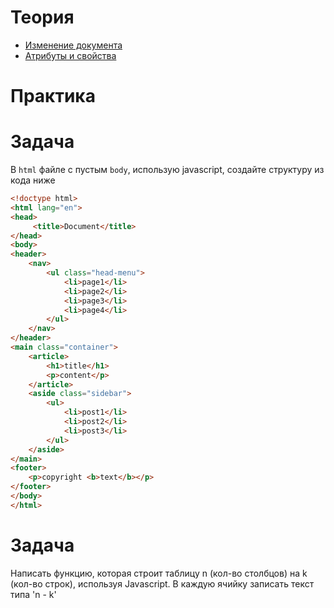 # Теория

- [Изменение документа](https://learn.javascript.ru/modifying-document#sozdanie-elementa)
- [Атрибуты и свойства](https://learn.javascript.ru/dom-attributes-and-properties)



# Практика

# Задача

В `html` файле с пустым `body`, использую javascript, создайте структуру из кода ниже

```html
<!doctype html>
<html lang="en">
<head>
     <title>Document</title>
</head>
<body>
<header>
    <nav>
        <ul class="head-menu">
            <li>page1</li>
            <li>page2</li>
            <li>page3</li>
            <li>page4</li>
        </ul>
    </nav>
</header>
<main class="container">
    <article>
        <h1>title</h1>
        <p>content</p>
    </article>
    <aside class="sidebar">
        <ul>
            <li>post1</li>
            <li>post2</li>
            <li>post3</li>
        </ul>
    </aside>
</main>
<footer>
    <p>copyright <b>text</b></p>
</footer>
</body>
</html>
```


# Задача
Написать функцию, которая строит таблицу n (кол-во столбцов) на k (кол-во строк), используя Javascript. В каждую ячийку записать текст типа 'n - k'
